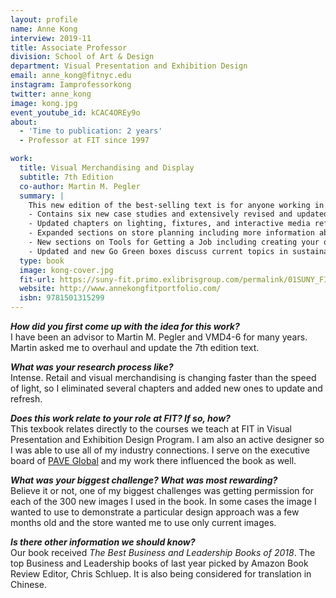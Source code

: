```yaml
---
layout: profile
name: Anne Kong
interview: 2019-11
title: Associate Professor
division: School of Art & Design
department: Visual Presentation and Exhibition Design
email: anne_kong@fitnyc.edu
instagram: Iamprofessorkong
twitter: anne_kong
image: kong.jpg
event_youtube_id: kCAC4OREy9o
about:
  - 'Time to publication: 2 years'
  - Professor at FIT since 1997

work:
  title: Visual Merchandising and Display
  subtitle: 7th Edition
  co-author: Martin M. Pegler
  summary: |
    This new edition of the best-selling text is for anyone working in and learning about the exciting industry of visual merchandising. Martin Pegler and new co-author Anne Kong (FIT) zero in on all aspects of visual merchandising and display, from classic techniques to the most avant-garde developments. Using hundreds of examples from around the world, this text reveals how retailers can optimize their image with their target marketing by adding interest to window and interior displays. New sections on branding have been added to select chapters to guide readers toward ways of incorporating this important topic into their visual merchandising strategy.
    - Contains six new case studies and extensively revised and updated images
    - Updated chapters on lighting, fixtures, and interactive media reflecting the latest technology and practices
    - Expanded sections on store planning including more information about CAD programs, floor plans and planograms
    - New sections on Tools for Getting a Job including creating your own website and using platforms like Behance to showcase your portfolio
    - Updated and new Go Green boxes discuss current topics in sustainability and visual merchandising
  type: book
  image: kong-cover.jpg
  fit-url: https://suny-fit.primo.exlibrisgroup.com/permalink/01SUNY_FIT/ec66hq/alma990001614170204829
  website: http://www.annekongfitportfolio.com/
  isbn: 9781501315299
---
```

***How did you first come up with the idea for this work?***  
I have been an advisor to Martin M. Pegler and VMD4-6 for many years.  Martin asked me to overhaul and update the 7th edition text.

***What was your research process like?***  
Intense. Retail and visual merchandising is changing faster than the speed of light, so I eliminated several chapters and added new ones to update and refresh.

***Does this work relate to your role at FIT? If so, how?***  
This texbook relates directly to the courses we teach at FIT in Visual Presentation and Exhibition Design Program. I am also an active designer so I was able to use all of my industry connections. I serve on the executive board of [PAVE Global](http://paveglobal.org/) and my work there influenced the book as well.

***What was your biggest challenge? What was most rewarding?***  
Believe it or not, one of my biggest challenges was getting permission for each of the 300 new images I used in the book. In some cases the image I wanted to use to demonstrate a particular design approach was a few months old and the store wanted me to use only current images.

***Is there other information we should know?***  
Our book received *The Best Business and Leadership Books of 2018*. The top Business and Leadership books of last year picked by Amazon Book Review Editor, Chris Schluep. It is also being considered for translation in Chinese.
